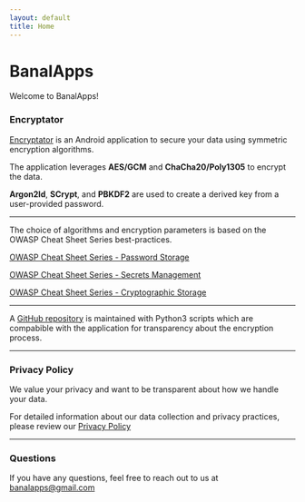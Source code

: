 ```yaml
---
layout: default
title: Home
---
```


# BanalApps

Welcome to BanalApps!

### Encryptator

[Encryptator](https://play.google.com/store/apps/details?id=lu.monks.banalapps.encryptator) is an Android application to secure your data using symmetric encryption algorithms.

The application leverages **AES/GCM** and **ChaCha20/Poly1305** to encrypt the data.

**Argon2Id**, **SCrypt**, and **PBKDF2** are used to create a derived key from a user-provided password.

---

The choice of algorithms and encryption parameters is based on the OWASP Cheat Sheet Series best-practices.

[OWASP Cheat Sheet Series - Password Storage](https://cheatsheetseries.owasp.org/cheatsheets/Password_Storage_Cheat_Sheet.html)

[OWASP Cheat Sheet Series - Secrets Management](https://cheatsheetseries.owasp.org/cheatsheets/Secrets_Management_Cheat_Sheet.html#71-encryption-types-to-use)

[OWASP Cheat Sheet Series - Cryptographic Storage](https://cheatsheetseries.owasp.org/cheatsheets/Cryptographic_Storage_Cheat_Sheet.html)

---

A [GitHub repository](https://github.com/BanalApps/Encryptator_Python3) is maintained with Python3 scripts which are compabible with the application for transparency about the encryption process.

---

### Privacy Policy

We value your privacy and want to be transparent about how we handle your data.

For detailed information about our data collection and privacy practices, please review our [Privacy Policy](https://banalapps.monks.lu/PRIVACY)

---

### Questions

If you have any questions, feel free to reach out to us at [banalapps@gmail.com](mailto:banalapps@gmail.com)
